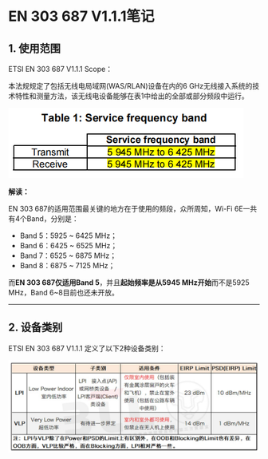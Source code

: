 # EN 303 687 V1.1.1笔记

## 1. 使用范围

ETSI EN 303 687 V1.1.1 Scope：

本法规规定了包括无线电局域网(WAS/RLAN)设备在内的6 GHz无线接入系统的技术特性和测量方法，该无线电设备能够在表1中给出的全部或部分频段中运行。

![表1](../../assets/img/RF/EN303687v2.1.1/table1.png)

**解读：**

EN 303 687的适用范围最关键的地方在于使用的频段，众所周知，Wi-Fi 6E一共有4个Band，分别是：

- Band 5：5925 ~ 6425 MHz；
- Band 6：6425 ~ 6525 MHz；
- Band 7：6525 ~ 6875 MHz；
- Band 8：6875 ~ 7125 MHz；

而**EN 303 687仅适用Band 5**，并且**起始频率是从5945 MHz开始**而不是5925 MHz，Band 6~8目前也还未开放。

---

## 2. 设备类别

ETSI EN 303 687 V1.1.1 定义了以下2种设备类别：

![设备类别](../../assets/img/RF/EN303687v2.1.1/EquipmentCategories.jpg)